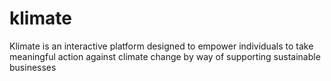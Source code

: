 # klimate
Klimate is an interactive platform designed to empower individuals to take meaningful action against climate change by way of supporting sustainable businesses
